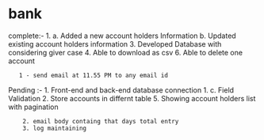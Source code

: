 # bank


complete:- 1.
		a. Added a new account holders Information
		b. Updated existing account holders information
	   3. 
		Developed Database with considering giver case
	   4. 
		Able to download as csv
	   6. 
		Able to delete one account 
	
	
	   1 - send email at 11.55 PM to any email id	

Pending :- 
		1. Front-end and back-end database connection
		1. 
		   c. Field Validation
		2. Store accounts in differnt table
		5. Showing account holders list with pagination
		
		2. email body containg that days total entry 
		3. log maintaining
 
		
	
